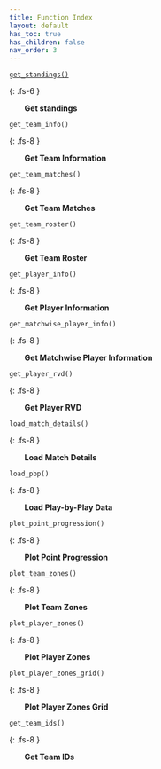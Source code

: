 ```yaml
---
title: Function Index
layout: default
has_toc: true
has_children: false
nav_order: 3
---
```


[`get_standings()`](/docs/1_overall_functions/index.md) 

{: .fs-6 }
    
&nbsp;&nbsp;&nbsp;&nbsp;&nbsp;&nbsp; **Get standings**


`get_team_info()`

{: .fs-8 }

&nbsp;&nbsp;&nbsp;&nbsp;&nbsp;&nbsp; **Get Team Information**


`get_team_matches()`

{: .fs-8 }

&nbsp;&nbsp;&nbsp;&nbsp;&nbsp;&nbsp; **Get Team Matches**


`get_team_roster()`

{: .fs-8 }

&nbsp;&nbsp;&nbsp;&nbsp;&nbsp;&nbsp; **Get Team Roster**


`get_player_info()`

{: .fs-8 }

&nbsp;&nbsp;&nbsp;&nbsp;&nbsp;&nbsp; **Get Player Information**


`get_matchwise_player_info()`

{: .fs-8 }

&nbsp;&nbsp;&nbsp;&nbsp;&nbsp;&nbsp; **Get Matchwise Player Information**


`get_player_rvd()`

{: .fs-8 }

&nbsp;&nbsp;&nbsp;&nbsp;&nbsp;&nbsp; **Get Player RVD**


`load_match_details()`

{: .fs-8 }

&nbsp;&nbsp;&nbsp;&nbsp;&nbsp;&nbsp; **Load Match Details**


`load_pbp()`

{: .fs-8 }

&nbsp;&nbsp;&nbsp;&nbsp;&nbsp;&nbsp; **Load Play-by-Play Data**


`plot_point_progression()`

{: .fs-8 }

&nbsp;&nbsp;&nbsp;&nbsp;&nbsp;&nbsp; **Plot Point Progression**


`plot_team_zones()`

{: .fs-8 }

&nbsp;&nbsp;&nbsp;&nbsp;&nbsp;&nbsp; **Plot Team Zones**


`plot_player_zones()`

{: .fs-8 }

&nbsp;&nbsp;&nbsp;&nbsp;&nbsp;&nbsp; **Plot Player Zones**


`plot_player_zones_grid()`

{: .fs-8 }

&nbsp;&nbsp;&nbsp;&nbsp;&nbsp;&nbsp; **Plot Player Zones Grid**


`get_team_ids()`

{: .fs-8 }

&nbsp;&nbsp;&nbsp;&nbsp;&nbsp;&nbsp; **Get Team IDs**



